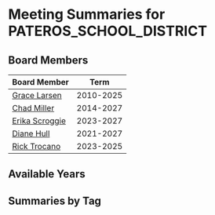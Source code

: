 # Meeting Summaries for PATEROS_SCHOOL_DISTRICT

## Board Members

| Board Member       | Term           |
|--------------------|----------------|
| [Grace Larsen](board_member_204.md) | 2010-2025 |
| [Chad Miller](board_member_205.md) | 2014-2027 |
| [Erika Scroggie](board_member_206.md) | 2023-2027 |
| [Diane Hull](board_member_207.md) | 2021-2027 |
| [Rick Trocano](board_member_208.md) | 2023-2025 |

## Available Years

## Summaries by Tag
